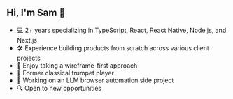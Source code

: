 ## Hi, I'm Sam 👋

- 💻 2+ years specializing in TypeScript, React, React Native, Node.js, and Next.js
- 🛠️ Experience building products from scratch across various client projects
- 🎨 Enjoy taking a wireframe-first approach 
- 🎺 Former classical trumpet player
- 🤖 Working on an LLM browser automation side project
- 🔍 Open to new opportunities
